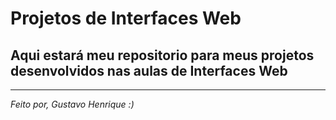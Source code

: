 # Projetos de Interfaces Web
## Aqui estará meu repositorio para meus projetos desenvolvidos nas aulas de Interfaces Web
---
*Feito por, Gustavo Henrique :)*